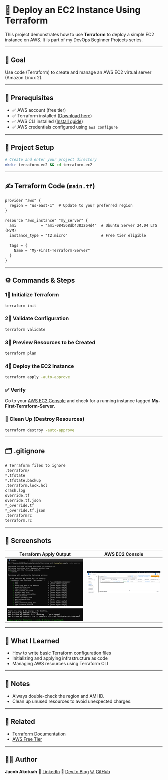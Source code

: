 # 🚀 Deploy an EC2 Instance Using Terraform

This project demonstrates how to use **Terraform** to deploy a simple EC2 instance on AWS. It is part of my DevOps Beginner Projects series.

---

## 🎯 Goal

Use code (Terraform) to create and manage an AWS EC2 virtual server (Amazon Linux 2).

---

## 🧰 Prerequisites

- ✅ AWS account (free tier)
- ✅ Terraform installed ([Download here](https://terraform.io))
- ✅ AWS CLI installed ([Install guide](https://docs.aws.amazon.com/cli/latest/userguide/install-cliv2.html))
- ✅ AWS credentials configured using `aws configure`

---

## 📁 Project Setup

```bash
# Create and enter your project directory
mkdir terraform-ec2 && cd terraform-ec2
```

---

## ✍️ Terraform Code (`main.tf`)

```hcl
provider "aws" {
  region = "us-east-1"  # Update to your preferred region
}

resource "aws_instance" "my_server" {
  ami           = "ami-084568db4383264d4"  # Ubuntu Server 24.04 LTS (HVM)
  instance_type = "t2.micro"               # Free tier eligible

  tags = {
    Name = "My-First-Terraform-Server"
  }
}
```

---

## ⚙️ Commands & Steps

### 1⃣ Initialize Terraform

```bash
terraform init
```

### 2⃣ Validate Configuration

```bash
terraform validate
```

### 3⃣ Preview Resources to be Created

```bash
terraform plan
```

### 4⃣ Deploy the EC2 Instance

```bash
terraform apply -auto-approve
```

### ✅ Verify

Go to your [AWS EC2 Console](https://console.aws.amazon.com/ec2/) and check for a running instance tagged **My-First-Terraform-Server**.

### 🧹 Clean Up (Destroy Resources)

```bash
terraform destroy -auto-approve
```

---

## 🗂 .gitignore

```gitignore
# Terraform files to ignore
.terraform/
*.tfstate
*.tfstate.backup
.terraform.lock.hcl
crash.log
override.tf
override.tf.json
*_override.tf
*_override.tf.json
.terraformrc
terraform.rc
```

---

## 🗼 Screenshots

| Terraform Apply Output                    | AWS EC2 Console                      |
| ----------------------------------------- | ------------------------------------ |
| ![apply](screenshots/terraform-apply.png) | ![ec2](screenshots/ec2-instance.png) |
| ![apply](screenshots/terraform-apply-2.png)|

---

## 🧠 What I Learned

* How to write basic Terraform configuration files
* Initializing and applying infrastructure as code
* Managing AWS resources using Terraform CLI

---

## 📌 Notes

* Always double-check the region and AMI ID.
* Clean up unused resources to avoid unexpected charges.

---

## 🔗 Related

* [Terraform Documentation](https://developer.hashicorp.com/terraform/docs)
* [AWS Free Tier](https://aws.amazon.com/free)

---

## 🙋‍♂️ Author

**Jacob Akotuah**
📧 [LinkedIn](https://www.linkedin.com/in/jacobakotuah/)
📝 [Dev.to Blog](https://dev.to/jayk)
💻 [GitHub](https://github.com/Jacobjayk)
